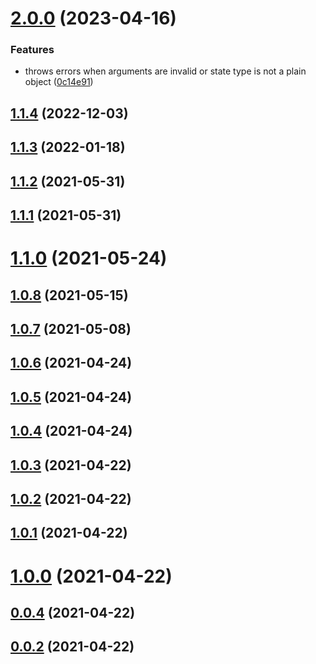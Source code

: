 

# [2.0.0](https://github.com/geotrev/core-flux/compare/v1.1.4...v2.0.0) (2023-04-16)


### Features

* throws errors when arguments are invalid or state type is not a plain object ([0c14e91](https://github.com/geotrev/core-flux/commit/0c14e913a3fe2cdaaf6ba85490e4f5ee6514afec))

## [1.1.4](https://github.com/geotrev/core-flux/compare/v1.1.3...v1.1.4) (2022-12-03)

## [1.1.3](https://github.com/geotrev/core-flux/compare/v1.1.2...v1.1.3) (2022-01-18)



## [1.1.2](https://github.com/geotrev/core-flux/compare/v1.1.2...v1.1.3) (2021-05-31)



## [1.1.1](https://github.com/geotrev/core-flux/compare/v1.1.2...v1.1.3) (2021-05-31)



# [1.1.0](https://github.com/geotrev/core-flux/compare/v1.1.2...v1.1.3) (2021-05-24)



## [1.0.8](https://github.com/geotrev/core-flux/compare/v1.1.2...v1.1.3) (2021-05-15)



## [1.0.7](https://github.com/geotrev/core-flux/compare/v1.1.2...v1.1.3) (2021-05-08)



## [1.0.6](https://github.com/geotrev/core-flux/compare/v1.1.2...v1.1.3) (2021-04-24)



## [1.0.5](https://github.com/geotrev/core-flux/compare/v1.1.2...v1.1.3) (2021-04-24)



## [1.0.4](https://github.com/geotrev/core-flux/compare/v1.1.2...v1.1.3) (2021-04-24)



## [1.0.3](https://github.com/geotrev/core-flux/compare/v1.1.2...v1.1.3) (2021-04-22)



## [1.0.2](https://github.com/geotrev/core-flux/compare/v1.1.2...v1.1.3) (2021-04-22)



## [1.0.1](https://github.com/geotrev/core-flux/compare/v1.1.2...v1.1.3) (2021-04-22)



# [1.0.0](https://github.com/geotrev/core-flux/compare/v1.1.2...v1.1.3) (2021-04-22)



## [0.0.4](https://github.com/geotrev/core-flux/compare/v1.1.2...v1.1.3) (2021-04-22)



## [0.0.2](https://github.com/geotrev/core-flux/compare/v1.1.2...v1.1.3) (2021-04-22)